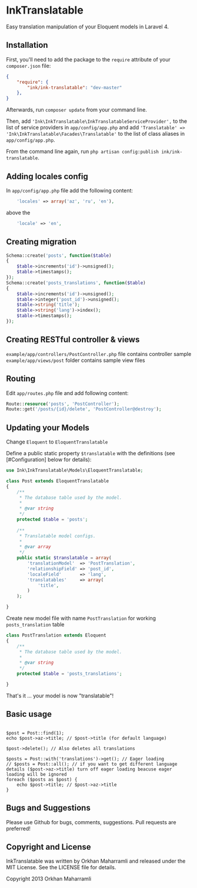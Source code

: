 # InkTranslatable

Easy translation manipulation of your Eloquent models in Laravel 4.

## Installation

First, you'll need to add the package to the `require` attribute of your `composer.json` file:

```json
{
    "require": {
        "ink/ink-translatable": "dev-master"
    },
}
```

Afterwards, run `composer update` from your command line.

Then, add `'Ink\InkTranslatable\InkTranslatableServiceProvider',` to the list of service providers in `app/config/app.php`
and add `'Translatable' => 'Ink\InkTranslatable\Facades\Translatable'` to the list of class aliases in `app/config/app.php`.

From the command line again, run `php artisan config:publish ink/ink-translatable`.


## Adding locales config

In `app/config/app.php` file add the following content:

```php
    'locales' => array('az', 'ru', 'en'),
```

above the

```php
	'locale' => 'en',
```


## Creating migration

```php
Schema::create('posts', function($table)
{
	$table->increments('id')->unsigned();
	$table->timestamps();
});
Schema::create('posts_translations', function($table)
{
	$table->increments('id')->unsigned();
	$table->integer('post_id')->unsigned();
	$table->string('title');
	$table->string('lang')->index();
	$table->timestamps();
});
```

## Creating RESTful controller & views

`example/app/controllers/PostController.php` file contains controller sample
`example/app/views/post` folder contains sample view files

## Routing

Edit `app/routes.php` file and add following content:

```php
Route::resource('posts', 'PostController');
Route::get('/posts/{id}/delete', 'PostController@destroy');
```

## Updating your Models

Change `Eloquent` to `EloquentTranslatable`

Define a public static property `$translatable` with the definitions (see [#Configuration] below for details):

```php
use Ink\InkTranslatable\Models\EloquentTranslatable;

class Post extends EloquentTranslatable
{
	/**
	 * The database table used by the model.
	 *
	 * @var string
	 */
	protected $table = 'posts';
        	
	/**
	 * Translatable model configs.
	 *
	 * @var array
	 */
	public static $translatable = array(
  	    'translationModel'  => 'PostTranslation',
	    'relationshipField' => 'post_id',
	    'localeField'       => 'lang',
	    'translatables'     => array(
	        'title',
	    )
	);

}
```

Create new model file with name `PostTranslation` for working `posts_translation` table

```php
class PostTranslation extends Eloquent
{
	/**
	 * The database table used by the model.
	 *
	 * @var string
	 */
	protected $table = 'posts_translations';

}
```

That's it ... your model is now "translatable"!

## Basic usage

```phpe

$post = Post::find(1);
echo $post->az->title; // $post->title (for default language)

$post->delete(); // Also deletes all translations

$posts = Post::with('translations')->get(); // Eager loading
// $posts = Post::all(); // if you want to get different language details ($post->az->title) turn off eager loading beacuse eager loading will be ignored
foreach ($posts as $post) {
	echo $post->title; // $post->az->title
}

```

## Bugs and Suggestions

Please use Github for bugs, comments, suggestions. Pull requests are preferred!


## Copyright and License

InkTranslatable was written by Orkhan Maharramli and released under the MIT License. See the LICENSE file for details.

Copyright 2013 Orkhan Maharramli
